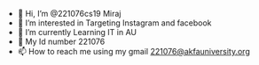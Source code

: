 - 👋 Hi, I’m @221076cs19 Miraj
- 👀 I’m interested in Targeting Instagram and facebook
- 🌱 I’m currently Learning IT in AU
- 💞️ My Id number 221076
- 📫 How to reach me using my gmail 221076@akfauniversity.org

<!---
221076cs19/221076cs19 is a ✨ special ✨ repository because its `README.md` (this file) appears on your GitHub profile.
You can click the Preview link to take a look at your changes.
--->
